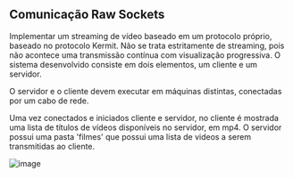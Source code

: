 ## Comunicação Raw Sockets

Implementar um streaming de vídeo baseado em um protocolo próprio, baseado no protocolo Kermit. Não se trata estritamente de streaming, pois não acontece uma transmissão contínua com visualização progressiva.
O sistema desenvolvido consiste em dois elementos, um cliente e um servidor. 

O servidor e o cliente devem executar em máquinas distintas, conectadas por um cabo de rede. 

Uma vez conectados e iniciados cliente e servidor, no cliente é mostrada uma lista de títulos de vídeos disponíveis no servidor, em mp4. O servidor possui uma pasta 'filmes' que possui uma lista de videos a serem transmitidas ao cliente. 

![image](https://github.com/user-attachments/assets/62a66824-fecc-4f94-84c4-835dc5388ef4)


